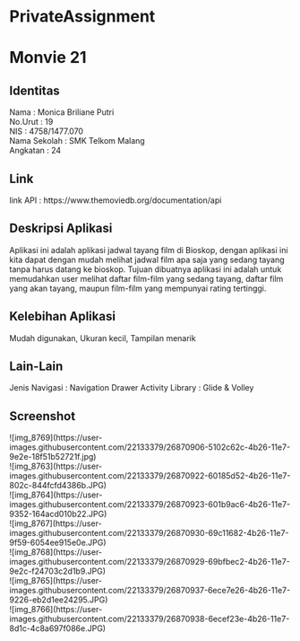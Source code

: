 # PrivateAssignment

<h1> Monvie 21 </h1>

<h2> Identitas </h2>
Nama : Monica Briliane Putri <br>
No.Urut : 19 <br>
NIS : 4758/1477.070 <br>
Nama Sekolah : SMK Telkom Malang <br>
Angkatan : 24 
<br>
<h2> Link </h2>
link API : https://www.themoviedb.org/documentation/api
<br>
<h2> Deskripsi Aplikasi </h2>
Aplikasi ini adalah aplikasi jadwal tayang film di Bioskop, dengan aplikasi ini kita dapat dengan mudah melihat jadwal film apa saja yang sedang tayang tanpa harus datang ke bioskop. Tujuan dibuatnya aplikasi ini adalah untuk memudahkan user melihat daftar film-film yang sedang tayang, daftar film yang akan tayang, maupun film-film yang mempunyai rating tertinggi.
<br>
<h2> Kelebihan Aplikasi </h2>
Mudah digunakan, Ukuran kecil, Tampilan menarik
<br>
<h2> Lain-Lain </h2>
Jenis Navigasi : Navigation Drawer Activity
Library : Glide & Volley
<br>
<h2> Screenshot </h2>
![img_8769](https://user-images.githubusercontent.com/22133379/26870906-5102c62c-4b26-11e7-9e2e-18f51b52721f.jpg) <br>
![img_8763](https://user-images.githubusercontent.com/22133379/26870922-60185d52-4b26-11e7-802c-844fcfd4386b.JPG) <br>
![img_8764](https://user-images.githubusercontent.com/22133379/26870923-601b9ac6-4b26-11e7-9352-164acd010b22.JPG) <br>
![img_8767](https://user-images.githubusercontent.com/22133379/26870930-69c11682-4b26-11e7-9f59-6054ee915e0e.JPG) <br>
![img_8768](https://user-images.githubusercontent.com/22133379/26870929-69bfbec2-4b26-11e7-9e2c-f24703c2d1b9.JPG) <br>
![img_8765](https://user-images.githubusercontent.com/22133379/26870937-6ece7e26-4b26-11e7-9226-eb2d1ee24295.JPG) <br>
![img_8766](https://user-images.githubusercontent.com/22133379/26870938-6ecef23e-4b26-11e7-8d1c-4c8a697f086e.JPG) <br>
